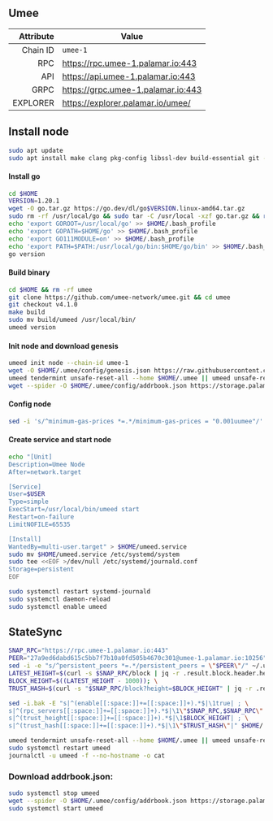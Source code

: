 ## Umee
| Attribute | Value |
|----------:|-------|
| Chain ID         | `umee-1` |
| RPC  | https://rpc.umee-1.palamar.io:443 |
| API  | https://api.umee-1.palamar.io:443 |
| GRPC | https://grpc.umee-1.palamar.io:443 |
| EXPLORER | https://explorer.palamar.io/umee/ |
## Install node
```bash
sudo apt update
sudo apt install make clang pkg-config libssl-dev build-essential git -y
```
#### Install go
```bash
cd $HOME
VERSION=1.20.1
wget -O go.tar.gz https://go.dev/dl/go$VERSION.linux-amd64.tar.gz
sudo rm -rf /usr/local/go && sudo tar -C /usr/local -xzf go.tar.gz && rm go.tar.gz
echo 'export GOROOT=/usr/local/go' >> $HOME/.bash_profile
echo 'export GOPATH=$HOME/go' >> $HOME/.bash_profile
echo 'export GO111MODULE=on' >> $HOME/.bash_profile
echo 'export PATH=$PATH:/usr/local/go/bin:$HOME/go/bin' >> $HOME/.bash_profile && . $HOME/.bash_profile
go version
```
#### Build binary
```bash
cd $HOME && rm -rf umee
git clone https://github.com/umee-network/umee.git && cd umee
git checkout v4.1.0
make build
sudo mv build/umeed /usr/local/bin/
umeed version
```
#### Init node and download genesis
```bash
umeed init node --chain-id umee-1
wget -O $HOME/.umee/config/genesis.json https://raw.githubusercontent.com/umee-network/umee/main/networks/umee-1/genesis.json
umeed tendermint unsafe-reset-all --home $HOME/.umee || umeed unsafe-reset-all
wget --spider -O $HOME/.umee/config/addrbook.json https://storage.palamar.io/mainnet/umee/addrbook.json
```
#### Config node
```bash
sed -i 's/^minimum-gas-prices *=.*/minimum-gas-prices = "0.001uumee"/' $HOME/.umee/config/app.toml
```
#### Create service and start node
```bash
echo "[Unit]
Description=Umee Node
After=network.target

[Service]
User=$USER
Type=simple
ExecStart=/usr/local/bin/umeed start
Restart=on-failure
LimitNOFILE=65535

[Install]
WantedBy=multi-user.target" > $HOME/umeed.service
sudo mv $HOME/umeed.service /etc/systemd/system
sudo tee <<EOF >/dev/null /etc/systemd/journald.conf
Storage=persistent
EOF
```
```bash
sudo systemctl restart systemd-journald
sudo systemctl daemon-reload
sudo systemctl enable umeed
```
## StateSync
```bash
SNAP_RPC="https://rpc.umee-1.palamar.io:443"
PEER="27a9ed6dabd615c5bb7f7b10a0fd505b4670c301@umee-1.palamar.io:10256"
sed -i -e "s/^persistent_peers *=.*/persistent_peers = \"$PEER\"/" ~/.umee/config/config.toml
LATEST_HEIGHT=$(curl -s $SNAP_RPC/block | jq -r .result.block.header.height); \
BLOCK_HEIGHT=$((LATEST_HEIGHT - 1000)); \
TRUST_HASH=$(curl -s "$SNAP_RPC/block?height=$BLOCK_HEIGHT" | jq -r .result.block_id.hash)

sed -i.bak -E "s|^(enable[[:space:]]+=[[:space:]]+).*$|\1true| ; \
s|^(rpc_servers[[:space:]]+=[[:space:]]+).*$|\1\"$SNAP_RPC,$SNAP_RPC\"| ; \
s|^(trust_height[[:space:]]+=[[:space:]]+).*$|\1$BLOCK_HEIGHT| ; \
s|^(trust_hash[[:space:]]+=[[:space:]]+).*$|\1\"$TRUST_HASH\"|" $HOME/.umee/config/config.toml

umeed tendermint unsafe-reset-all --home $HOME/.umee || umeed unsafe-reset-all
sudo systemctl restart umeed 
journalctl -u umeed -f --no-hostname -o cat
```
### Download addrbook.json:
```bash
sudo systemctl stop umeed
wget --spider -O $HOME/.umee/config/addrbook.json https://storage.palamar.io/mainnet/umee/addrbook.json
sudo systemctl start umeed
```
